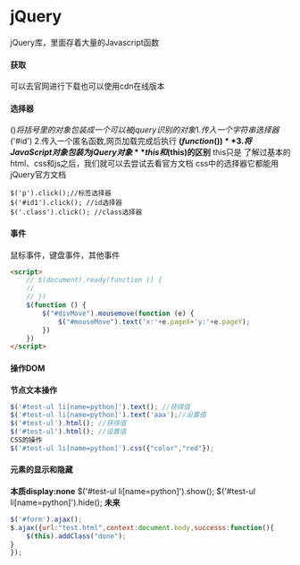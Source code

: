 # jQuery
jQuery库，里面存着大量的Javascript函数
#### 获取
可以去官网进行下载也可以使用cdn在线版本
#### 选择器
$()将括号里的对象包装成一个可以被jquery识别的对象
1.传入一个字符串选择器$('#id')
2.传入一个匿名函数,网页加载完成后执行
**$(function(){})**
3.将JavaScript对象包装为jQuery对象
**this和$(this)的区别**
this只是
了解过基本的html、css和js之后，我们就可以去尝试去看官方文档
css中的选择器它都能用
jQuery官方文档
```
$('p').click();//标签选择器
$('#id1').click(); //id选择器
$('.class').click(); //class选择器
```
#### 事件
鼠标事件，键盘事件，其他事件
```html
<script>
    // $(document).ready(function () {
    //
    // })
    $(function () {
        $("#divMove").mousemove(function (e) {
            $("#mouseMove").text('x:'+e.pageX+'y:'+e.pageY);
        })
    })
</script>
```
#### 操作DOM
**节点文本操作**
```js
$('#test-ul li[name=python]').text(); //获得值
$('#test-ul li[name=python]').text('aaa');//设置值
$('#test-ul').html(); //获得值
$('#test-ul').html(); //设置值
CSS的操作
$('#test-ul li[name=python]').css({"color","red"});
```
#### 元素的显示和隐藏

**本质display:none**
$('#test-ul li[name=python]').show();
$('#test-ul li[name=python]').hide();
**未来**
```js
$('#form').ajax();
$.ajax({url:"test.html",context:document.body,successs:function(){
    $(this).addClass("done");
}
});
```